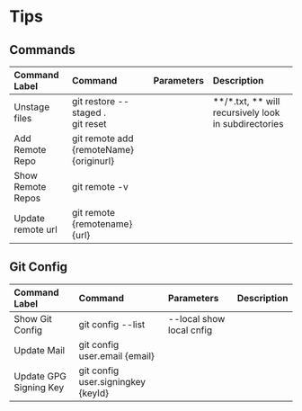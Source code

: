 # Tips

## Commands
| Command Label | Command | Parameters | Description |
|:--------------|:--------|:-----------|:------------|
|Unstage files|git restore --staged . <br> git reset||**/*.txt, ** will recursively look in subdirectories|
|Add Remote Repo|git remote add {remoteName} {originurl}|||
|Show Remote Repos|git remote -v|||
|Update remote url|git remote {remotename} {url}|||

## Git Config
| Command Label | Command | Parameters | Description |
|:--------------|:--------|:-----------|:------------|
|Show Git Config|git config --list|--local show local cnfig||
|Update Mail|git config user.email {email}|||
|Update GPG Signing Key|git config user.signingkey {keyId}|||